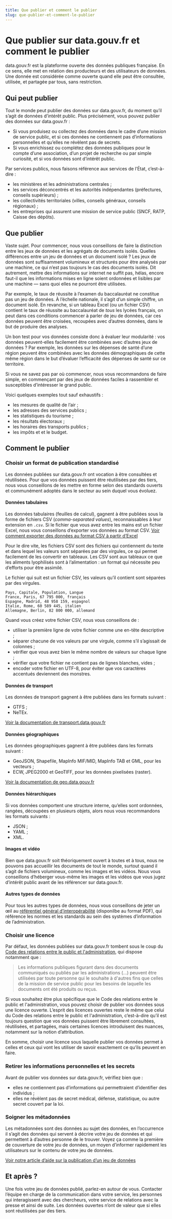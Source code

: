 ```yaml
---
title: Que publier et comment le publier
slug: que-publier-et-comment-le-publier
---
```

# Que publier sur data.gouv.fr et comment le publier

data.gouv.fr est la plateforme ouverte des données publiques française. En ce sens, elle met en relation des producteurs et des utilisateurs de données. Une donnée est considérée comme ouverte quand elle peut être consultée, utilisée, et partagée par tous, sans restriction.

## Qui peut publier

Tout le monde peut publier des données sur data.gouv.fr, du moment qu’il s’agit de données d’intérêt public. Plus précisément, vous pouvez publier des données sur data.gouv.fr :

* Si vous produisez ou collectez des données dans le cadre d’une mission de service public, et si ces données ne contiennent pas d’informations personnelles et qu’elles ne révèlent pas de secrets.
* Si vous enrichissez ou complétez des données publiques pour le compte d’une association, d’un projet de recherche ou par simple curiosité, et si vos données sont d’intérêt public.

Par services publics, nous faisons référence aux services de l’État, c’est-à-dire :

* les ministères et les administrations centrales ;
* les services déconcentrés et les autorités indépendantes (préfectures, conseils supérieurs) ;
* les collectivités territoriales (villes, conseils généraux, conseils régionaux) ;
* les entreprises qui assurent une mission de service public (SNCF, RATP, Caisse des dépôts).

## Que publier

Vaste sujet. Pour commencer, nous vous conseillons de faire la distinction entre les jeux de données et les agrégats de documents isolés. Quelles différences entre un jeu de données et un document isolé ? Les jeux de données sont suffisamment volumineux et structurés pour être analysés par une machine, ce qui n’est pas toujours le cas des documents isolés. Dit autrement, mettre des informations sur internet ne suffit pas, hélas, encore faut-il que les informations mises en ligne soient ordonnées et lisibles par une machine — sans quoi elles ne pourront être utilisées.

Par exemple, le taux de réussite à l’examen du baccalauréat ne constitue pas un jeu de données. À l’échelle nationale, il s’agit d’un simple chiffre, un document isolé. En revanche, si un tableau Excel (ou un fichier CSV) contient le taux de réussite au baccalauréat de _tous_ les lycées français, on peut dans ces conditions commencer à parler de jeu de données, car ces données peuvent être croisées, recoupées avec d’autres données, dans le but de produire des analyses.

Un bon test pour vos données consiste donc à évaluer leur modularité : vos données peuvent-elles facilement être combinées avec d’autres jeux de données ? Par exemple, les données sur les dépenses de santé d’une région peuvent être combinées avec les données démographiques de cette même région dans le but d’évaluer l’efficacité des dépenses de santé sur ce territoire.

Si vous ne savez pas par où commencer, nous vous recommandons de faire simple, en commençant par des jeux de données faciles à rassembler et susceptibles d’intéresser le grand public.

Voici quelques exemples tout sauf exhaustifs :

* les mesures de qualité de l’air ;
* les adresses des services publics ;
* les statistiques du tourisme ;
* les résultats électoraux ;
* les horaires des transports publics ;
* les impôts et et le budget.

## Comment le publier

### Choisir un format de publication standardisé

Les données publiées sur data.gouv.fr ont vocation à être consultées et réutilisées. Pour que vos données puissent être réutilisées par des tiers, nous vous conseillons de les mettre en forme selon des standards ouverts et communément adoptés dans le secteur au sein duquel vous évoluez.

#### Données tabulaires

Les données tabulaires (feuilles de calcul), gagnent à être publiées sous la forme de fichiers CSV (_comma-separated values_), reconnaissables à leur extension en `.csv`. Si le fichier que vous avez entre les mains est un fichier Excel, nous vous conseillons d’exporter vos données au format CSV. [Voir comment exporter des données au format CSV à partir d’Excel](https://support.office.com/fr-fr/article/importer-ou-exporter-des-fichiers-texte-txt-ou-csv-5250ac4c-663c-47ce-937b-339e391393ba)

Pour le dire vite, les fichiers CSV sont des fichiers qui contiennent du texte et dans lequel les valeurs sont séparées par des virgules, ce qui permet facilement de les convertir en tableaux. Les CSV sont aux tableaux ce que les aliments lyophilisés sont à l’alimentation : un format qui nécessite peu d’efforts pour être assimilé.

Le fichier qui suit est un fichier CSV, les valeurs qu’il contient sont séparées par des virgules.

```
Pays, Capitale, Population, Langue
France, Paris, 67 795 000, français
Espagne, Madrid, 48 958 159, espagnol
Italie, Rome, 60 589 445, italien
Allemagne, Berlin, 82 800 000, allemand
```

Quand vous créez votre fichier CSV, nous vous conseillons de :

* utiliser la première ligne de votre fichier comme une en-tête descriptive ;
* séparer chacune de vos valeurs par une virgule, comme s’il s’agissait de colonnes ;
* vérifier que vous avez bien le même nombre de valeurs sur chaque ligne ;
* vérifier que votre fichier ne contient pas de lignes blanches, vides ;
* encoder votre fichier en UTF-8, pour éviter que vos caractères accentués deviennent des monstres.

#### Données de transport

Les données de transport gagnent à être publiées dans les formats suivant :

* GTFS ;
* NeTEx.

[Voir la documentation de transport.data.gouv.fr](https://transport.data.gouv.fr/guide)

#### Données géographiques

Les données géographiques gagnent à être publiées dans les formats suivant :

* GeoJSON, Shapefile, MapInfo MIF/MID, MapInfo TAB et GML, pour les vecteurs ;
* ECW, JPEG2000 et GeoTIFF, pour les données pixelisées (raster).

[Voir la documentation de geo.data.gouv.fr](https://geo.data.gouv.fr/fr/doc/publish-your-data)

#### Données hiérarchiques

Si vos données comportent une structure interne, qu’elles sont ordonnées, rangées, découpées en plusieurs objets, alors nous vous recommandons les formats suivants :

* JSON ;
* YAML ;
* XML.

#### Images et vidéo

Bien que data.gouv.fr soit théoriquement ouvert à toutes et à tous, nous ne pouvons pas accueillir les documents de tout le monde, surtout quand il s’agit de fichiers volumineux, comme les images et les vidéos. Nous vous conseillons d’héberger vous-même les images et les vidéos que vous jugez d’intérêt public avant de les référencer sur data.gouv.fr.

#### Autres types de données

Pour tous les autres types de données, nous vous conseillons de jeter un œil au [référentiel général d’interopérabilité](https://references.modernisation.gouv.fr/interoperabilite) (disponilbe au format PDF), qui référence les normes et les standards au sein des systèmes d’information de l’administration.

### Choisir une licence

Par défaut, les données publiées sur data.gouv.fr tombent sous le coup du [Code des relations entre le public et l'administration](https://www.legifrance.gouv.fr/affichCode.do;jsessionid=E4583EBE2857A0DF9056D5D0082F8F2D.tplgfr31s_2?idSectionTA=LEGISCTA000032255212&cidTexte=LEGITEXT000031366350&dateTexte=20181016), qui dispose notamment que :

> Les informations publiques figurant dans des documents communiqués ou publiés par les administrations (…) peuvent être utilisées par toute personne qui le souhaite à d'autres fins que celles de la mission de service public pour les besoins de laquelle les documents ont été produits ou reçus.

Si vous souhaitez être plus spécifique que le Code des relations entre le public et l'administration, vous pouvez choisir de publier vos données sous une licence ouverte. L’esprit des licences ouvertes reste le même que celui du Code des relations entre le public et l'administration, c’est-à-dire qu’il est toujours question que vos données puissent être librement consultées, réutilisées, et partagées, mais certaines licences introduisent des nuances, notamment sur la notion d’attribution.

En somme, choisir une licence sous laquelle publier vos données permet à celles et ceux qui vont les utiliser de savoir exactement ce qu’ils peuvent en faire.

### Retirer les informations personnelles et les secrets

Avant de publier vos données sur data.gouv.fr, vérifiez bien que :

* elles ne contiennent pas d’informations qui permettraient d’identifier des individus ;
* elles ne révèlent pas de secret médical, défense, statistique, ou autre secret couvert par la loi.

### Soigner les métadonnées

Les métadonnées sont des données au sujet des données, en l’occurrence il s’agit des données qui servent à décrire votre jeu de données et qui permettent à d’autres personne de le trouver. Voyez ça comme la première de couverture de votre jeu de données, un moyen d’informer rapidement les utilisateurs sur le contenu de votre jeu de données.

[Voir notre article d’aide sur la publication d’un jeu de données](/jeux-de-donnees/publier-un-jeu-de-donnees)

## Et après ?

Une fois votre jeu de données publié, parlez-en autour de vous. Contacter l’équipe en charge de la communication dans votre service, les personnes qui interagissent avec des chercheurs, votre service de relations avec la presse et ainsi de suite. Les données ouvertes n’ont de valeur que si elles sont réutilisées par des tiers.
